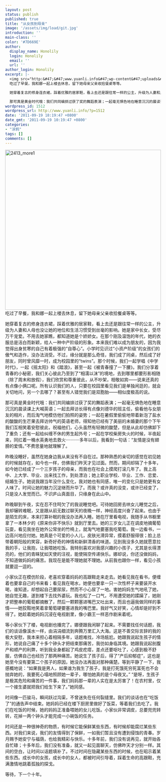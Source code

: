 ```yaml
---
layout: post
status: publish
published: true
title: "从女孩到母亲"
image: '/assets/img/load/git.jpg'
introduction: ''
main-class: ''
color: '#7D669E'
author:
  display_name: Honolily
  login: Honolily
  email: ''
  url: ''
author_login: Honolily
excerpt: |-
  <img src="http:&#47;&#47;www.yuanli.info&#47;wp-content&#47;uploads&#47;2011&#47;09&#47;2413_more1.jpg" alt="2413_more1" title="2413_more1" width="504" height="516" class="aligncenter size-full wp-image-1524" &#47;>
  吃过了早餐，我和娜一起上楼去休息，留下她母亲父亲收拾餐桌等等。

  她穿着复古的修身连衣裙，踩着优雅的居家鞋，看上去还是跟往常一样的公主，升级为人妻和人母也没让她的地位和生活习惯受到丝毫的影响。她是家中长女，受尽万千宠爱。不用去她家瞧，都知道她是个娇娇女。在那个刚及温饱的年代，她的衣服总是洁白而新颖，给人一种中产阶级的形象。本来我们难以成为朋友的，因为我觉得出身贫寒的自己有着极强的&ldquo;自尊心&rdquo;。小学时见识过&ldquo;小资产阶级&rdquo;的女孩们的傲气和造作，没办法消受。不过，缘分就是那么奇怪，我们成了同桌，然后成了好朋友，同时曾风靡一时，成为校园里的&ldquo;twins&rdquo;。那个时候，我们一起学唱《中学时代》，一起《摇太阳》和《踏浪》，甚至一起《被青春撞了一下腰》。我们分享着青春的小秘密，我们关心彼此乃至到了&ldquo;相濡以沫&rdquo;的境地，去到哪里都要形影相随（除了周末和放假），我们欣赏和尊重彼此，从不吵架，相敬如宾&mdash;&mdash;说来还真的有点像小俩口呢。所有认识我们的人，只要在校园里看见我们是单独闲逛的，就会关切地问，另一个去哪了？甚至有人错觉我们是双胞胎&mdash;&mdash;相似度极高的说。

  那可真是黄金时代哦：我们共同编排过获了奖的舞蹈表演；一起毫无惧色地在睡意沉沉的晨读课上大喊英语；一起去拜访长得有点像刘德华的班主任，偷看他与女朋友的相片，而后淘气地模仿他们拍照的姿势；一起在暑假里偷偷地带着新泡了盐水的酸酸的生芒果去拜访帅气的英语老师，得知他已经有了美丽的未婚妻的那个下午我们互相笑着安慰彼此，祝福他们，心头虽然有轻微的酸楚，但是从此却仿佛卸下了重负；还有一起给纠缠不休的男生起外号；一起在学校柴房失火的时候，半夜起来，同扛着一桶水英勇地去救火&middot;&middot;&middot;&middot;&middot;&middot;&middot;&middot;&middot;&middot;&middot;多年以后，我看到一句话：&ldquo;友情是没有翅膀的爱情。&rdquo;不费思量地就理解了。
wordpress_id: 1512
wordpress_url: http://www.yuanli.info/?p=1512
date: '2011-09-19 18:19:47 +0800'
date_gmt: '2011-09-19 10:19:47 +0800'
categories:
- "涂鸦"
tags: []
comments: []
---
```

<p><img src="http:&#47;&#47;www.yuanli.info&#47;wp-content&#47;uploads&#47;2011&#47;09&#47;2413_more1.jpg" alt="2413_more1" title="2413_more1" width="504" height="516" class="aligncenter size-full wp-image-1524" &#47;><br />
吃过了早餐，我和娜一起上楼去休息，留下她母亲父亲收拾餐桌等等。</p>
<p>她穿着复古的修身连衣裙，踩着优雅的居家鞋，看上去还是跟往常一样的公主，升级为人妻和人母也没让她的地位和生活习惯受到丝毫的影响。她是家中长女，受尽万千宠爱。不用去她家瞧，都知道她是个娇娇女。在那个刚及温饱的年代，她的衣服总是洁白而新颖，给人一种中产阶级的形象。本来我们难以成为朋友的，因为我觉得出身贫寒的自己有着极强的&ldquo;自尊心&rdquo;。小学时见识过&ldquo;小资产阶级&rdquo;的女孩们的傲气和造作，没办法消受。不过，缘分就是那么奇怪，我们成了同桌，然后成了好朋友，同时曾风靡一时，成为校园里的&ldquo;twins&rdquo;。那个时候，我们一起学唱《中学时代》，一起《摇太阳》和《踏浪》，甚至一起《被青春撞了一下腰》。我们分享着青春的小秘密，我们关心彼此乃至到了&ldquo;相濡以沫&rdquo;的境地，去到哪里都要形影相随（除了周末和放假），我们欣赏和尊重彼此，从不吵架，相敬如宾&mdash;&mdash;说来还真的有点像小俩口呢。所有认识我们的人，只要在校园里看见我们是单独闲逛的，就会关切地问，另一个去哪了？甚至有人错觉我们是双胞胎&mdash;&mdash;相似度极高的说。</p>
<p>那可真是黄金时代哦：我们共同编排过获了奖的舞蹈表演；一起毫无惧色地在睡意沉沉的晨读课上大喊英语；一起去拜访长得有点像刘德华的班主任，偷看他与女朋友的相片，而后淘气地模仿他们拍照的姿势；一起在暑假里偷偷地带着新泡了盐水的酸酸的生芒果去拜访帅气的英语老师，得知他已经有了美丽的未婚妻的那个下午我们互相笑着安慰彼此，祝福他们，心头虽然有轻微的酸楚，但是从此却仿佛卸下了重负；还有一起给纠缠不休的男生起外号；一起在学校柴房失火的时候，半夜起来，同扛着一桶水英勇地去救火&middot;&middot;&middot;&middot;&middot;&middot;&middot;&middot;&middot;&middot;&middot;多年以后，我看到一句话：&ldquo;友情是没有翅膀的爱情。&rdquo;不费思量地就理解了。<a id="more"></a><a id="more-1512"></a></p>
<p>昨晚没睡好，虽然在她身边我从来没有不自在过。那种熟悉的亲切的感觉在初见她的时候就存在，如今也一样，仿佛我们昨天才见过面。然而，期间却隔了十多年，如今她已经成了一个三岁孩子的母亲，而我也在社会上摸爬打滚几年了。我上高中、上大学、毕业、出来找工作，到处漂泊；她上职业学校、毕业、工作、恋爱、结婚生子。她说我跟当年没什么变化，我对她也有同感，唯一的变化只是她更有女人味了。时间让她的魅力沉淀继而升华了。而我？或许真的没变，或许已经变了，只是没人发觉而已。不识庐山真面目，只缘身在此山中。</p>
<p>昨晚聊到午夜，实在忍不住呵欠了的我说睡觉吧。可待她回房去哄女儿睡觉之后，我却辗转难眠，又是跟从前无数过聊天的夜晚一样，神经高度兴奋了起来。也由于是陌生的床，本来打算补眠的我没办法再入睡。她在厅里看电视，我随手从书橱里拿了一本林夕的《原来你非不快乐》就到厅里去。她的三岁女儿正在调皮地摘葡萄玩耍，看见我坐在她外公常坐的竹椅上，就淘气地要塞我吃葡萄。我一边看书，一边高兴地应付她。她真是个可爱的小人儿，皮肤光滑异常，摸着舒服得很；脸上总带着朝阳般的笑容，新奇好奇的神情和新鲜清香的味道。见到我没多久她就愿意拉我的手，让我抱，让我喂她吃饭。我特别喜欢对我感兴趣的小孩子，尤其是长得漂亮的，他们的青睐犹如天使的注视，能使隔空传递快乐。娜却说，你还没做妈妈，不知道做妈妈的痛苦。我现在是能不理她就不理她。从前我也跟你一样，看见小孩就要逗一逗的。</p>
<p>小家伙正在模仿阶段，老喜欢穿着妈妈的高跟鞋走来走去。她看见我在看书，便缠着也要拿自己的书来看；看见我在喝水，她便也要拿一只一次性杯子来要装开水喝，谁知道，却想起自己要尿尿，然而不小心尿了一地。害她妈妈生气地吼了她，她自觉无趣，遂到楼下去找外婆玩。我也松了一口气，不用遭受她的蹂躏了，她刚才把整串的葡萄都摘散了，然后一颗颗塞进嘴巴又吐出来，而且也逼我做同样的事情&mdash;&mdash;她狡黠地笑着拿葡萄硬要塞进我的嘴巴里。我好气又好笑，心情却是好到不得了。她趁着她妈妈沉浸在电视剧里，像小霸王一样恶作剧来着呢。</p>
<p>等小家伙下了楼，电视剧也播完了。娜便跟我闲聊了起来。不需要找任何话题，我们的谈话像溪水一样，由涓涓细流到奔腾万里汇入大海。这是不善交际言辞的我的极大安慰，我本来担心着相隔多年，话题难找，冷场尴尬。她跟我说起生孩子的情形，她说自己痛了十多个钟头才把结束那痛苦，我彷如身临其境。她跟我说起剖腹产和顺产的利弊，听到我全身都起了鸡皮疙瘩，差点还要呕吐了，心感到极不舒服，仿佛自己也经历了那两种痛苦。她说生了孩子后，得了&ldquo;产后抑郁症&rdquo;，这也是她至今没有要第二个孩子的原因，她没办法再面对那种痛楚。等到平静了一下，我感概地说：&ldquo;如果我是男人，如果谁为我生了孩子，我是打死饿死穷死富死也不会抛弃她的，我要死心塌地照顾她一辈子，哪怕她真的是个母夜叉。&rdquo; &ldquo;是呀，生孩子是极其危险和痛苦的一件事，我们妈妈那一辈的人实在是太厉害了！在农村里，仅一个接生婆就把我们给生下来了。&rdquo;她同感。</p>
<p>时间像一匹骏马，瞬间跃过沟渠，不曾迷失在任何裂缝里。我们的谈话也在&ldquo;吃饭了&rdquo;的通告声中结束。她妈妈已经在楼下厨房里做好了饭菜，等着我们去吃了。我们在吃饭的时候，她的妈妈正准备喂她的女儿吃饭。小家伙非常调皮，总要兜兜转转，花掉一两个钟头才能完成一小碗饭的任务。</p>
<p>时间还是一种很神奇的物质，有时候它能保鲜某些东西，有时候却能腐烂某些东西。对我们来说，我们的友情得到了保鲜，一如我们暂且没有遭到侵蚀的青春。岁月赐予她安宁与福荫，也给我精彩与快乐。十多年前，我们没有说再见，就开始各自忙碌；十多年后，我们没有准备，就又一起见面聊天，仿佛昨天才分别一样。其间的空白，让时间以话题填补了。不过时间在隐藏某些东西的时候，也在昭示着某些东西。成长中的女孩，成长中的女人，都被时间引导着，踩着生命的高跟鞋，充满激情地跳着孤独的探戈。</p>
<p>等待，下一个十年。</p>
